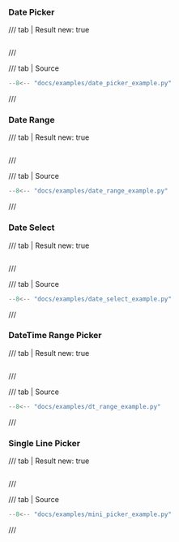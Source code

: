 ### Date Picker

/// tab | Result
    new: true
```{.textual path="docs/examples/date_picker_example.py"}
```
///

/// tab | Source
```python
--8<-- "docs/examples/date_picker_example.py"
```
///

### Date Range

/// tab | Result
    new: true
```{.textual path="docs/examples/date_range_example.py"}
```
///

/// tab | Source
```python
--8<-- "docs/examples/date_range_example.py"
```
///

### Date Select

/// tab | Result
    new: true
```{.textual path="docs/examples/date_select_example.py"}
```
///

/// tab | Source
```python
--8<-- "docs/examples/date_select_example.py"
```
///

### DateTime Range Picker

/// tab | Result
    new: true
```{.textual path="docs/examples/dt_range_example.py"}
```
///

/// tab | Source
```python
--8<-- "docs/examples/dt_range_example.py"
```
///

### Single Line Picker

/// tab | Result
    new: true
```{.textual path="docs/examples/mini_picker_example.py"}
```
///

/// tab | Source
```python
--8<-- "docs/examples/mini_picker_example.py"
```
///
